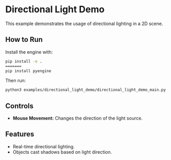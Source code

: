 # Directional Light Demo

This example demonstrates the usage of directional lighting in a 2D scene.

## How to Run

Install the engine with:

```bash
pip install -e .
=======
pip install pyengine
```

Then run:

```bash
python3 examples/directional_light_demo/directional_light_demo_main.py
```

## Controls

- **Mouse Movement:** Changes the direction of the light source.

## Features

- Real-time directional lighting.
- Objects cast shadows based on light direction.


